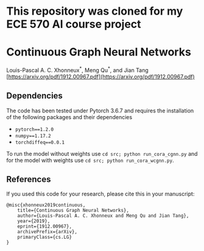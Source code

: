 # This repository was cloned for my ECE 570 AI course project
# Continuous Graph Neural Networks
Louis-Pascal A. C. Xhonneux<sup>\*</sup>, Meng Qu<sup>\*</sup>, and Jian Tang  
[https://arxiv.org/pdf/1912.00967.pdf](https://arxiv.org/pdf/1912.00967.pdf)

## Dependencies

The code has been tested under Pytorch 3.6.7 and requires the installation of the following packages and their dependencies

 - `pytorch==1.2.0`
 - `numpy==1.17.2`
 - `torchdiffeq==0.0.1`

To run the model without weights use `cd src; python run_cora_cgnn.py` and for the model with weights use `cd src; python run_cora_wcgnn.py`.

## References
If you used this code for your research, please cite this in your manuscript:

```
@misc{xhonneux2019continuous,
    title={Continuous Graph Neural Networks},
    author={Louis-Pascal A. C. Xhonneux and Meng Qu and Jian Tang},
    year={2019},
    eprint={1912.00967},
    archivePrefix={arXiv},
    primaryClass={cs.LG}
}
```
